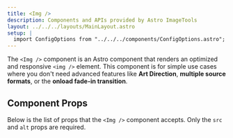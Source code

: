 ```yaml
---
title: <Img />
description: Components and APIs provided by Astro ImageTools
layout: ../../../layouts/MainLayout.astro
setup: |
  import ConfigOptions from "../../../components/ConfigOptions.astro";
---
```


The `<Img />` component is an Astro component that renders an optimized and responsive `<img />` element. This component is for simple use cases where you don't need advanced features like **Art Direction**, **multiple source formats**, or the **onload fade-in transition**.

## Component Props

Below is the list of props that the `<Img />` component accepts. Only the `src` and `alt` props are required.

<ConfigOptions component="Img" />
